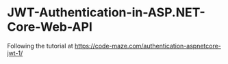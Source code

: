 # JWT-Authentication-in-ASP.NET-Core-Web-API
Following the tutorial at https://code-maze.com/authentication-aspnetcore-jwt-1/
